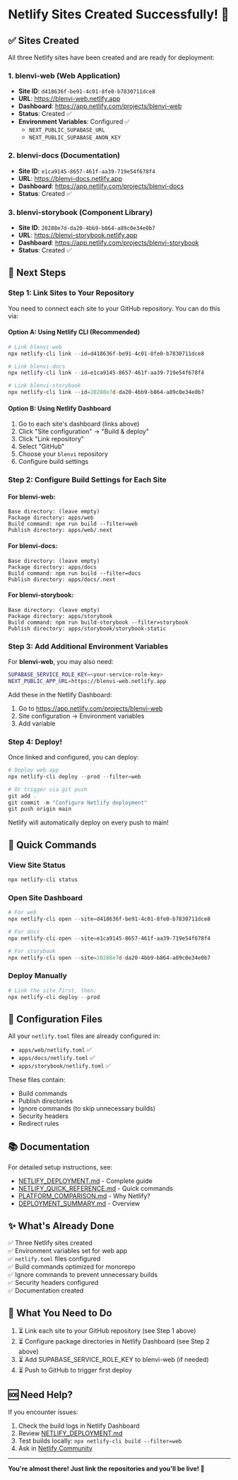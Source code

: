 # Netlify Sites Created Successfully! 🎉

## ✅ Sites Created

All three Netlify sites have been created and are ready for deployment:

### 1. **blenvi-web** (Web Application)

- **Site ID**: `d418636f-be91-4c01-8fe0-b7830711dce8`
- **URL**: https://blenvi-web.netlify.app
- **Dashboard**: https://app.netlify.com/projects/blenvi-web
- **Status**: Created ✅
- **Environment Variables**: Configured ✅
  - `NEXT_PUBLIC_SUPABASE_URL`
  - `NEXT_PUBLIC_SUPABASE_ANON_KEY`

### 2. **blenvi-docs** (Documentation)

- **Site ID**: `e1ca9145-8657-461f-aa39-719e54f678f4`
- **URL**: https://blenvi-docs.netlify.app
- **Dashboard**: https://app.netlify.com/projects/blenvi-docs
- **Status**: Created ✅

### 3. **blenvi-storybook** (Component Library)

- **Site ID**: `20288e7d-da20-4bb9-b864-a89c0e34e0b7`
- **URL**: https://blenvi-storybook.netlify.app
- **Dashboard**: https://app.netlify.com/projects/blenvi-storybook
- **Status**: Created ✅

## 🚀 Next Steps

### Step 1: Link Sites to Your Repository

You need to connect each site to your GitHub repository. You can do this via:

#### Option A: Using Netlify CLI (Recommended)

```powershell
# Link blenvi-web
npx netlify-cli link --id=d418636f-be91-4c01-8fe0-b7830711dce8

# Link blenvi-docs
npx netlify-cli link --id=e1ca9145-8657-461f-aa39-719e54f678f4

# Link blenvi-storybook
npx netlify-cli link --id=20288e7d-da20-4bb9-b864-a89c0e34e0b7
```

#### Option B: Using Netlify Dashboard

1. Go to each site's dashboard (links above)
2. Click "Site configuration" → "Build & deploy"
3. Click "Link repository"
4. Select "GitHub"
5. Choose your `blenvi` repository
6. Configure build settings

### Step 2: Configure Build Settings for Each Site

#### For blenvi-web:

```
Base directory: (leave empty)
Package directory: apps/web
Build command: npm run build --filter=web
Publish directory: apps/web/.next
```

#### For blenvi-docs:

```
Base directory: (leave empty)
Package directory: apps/docs
Build command: npm run build --filter=docs
Publish directory: apps/docs/.next
```

#### For blenvi-storybook:

```
Base directory: (leave empty)
Package directory: apps/storybook
Build command: npm run build-storybook --filter=storybook
Publish directory: apps/storybook/storybook-static
```

### Step 3: Add Additional Environment Variables

For **blenvi-web**, you may also need:

```bash
SUPABASE_SERVICE_ROLE_KEY=<your-service-role-key>
NEXT_PUBLIC_APP_URL=https://blenvi-web.netlify.app
```

Add these in the Netlify Dashboard:

1. Go to https://app.netlify.com/projects/blenvi-web
2. Site configuration → Environment variables
3. Add variable

### Step 4: Deploy!

Once linked and configured, you can deploy:

```powershell
# Deploy web app
npx netlify-cli deploy --prod --filter=web

# Or trigger via git push
git add .
git commit -m "Configure Netlify deployment"
git push origin main
```

Netlify will automatically deploy on every push to main!

## 📝 Quick Commands

### View Site Status

```powershell
npx netlify-cli status
```

### Open Site Dashboard

```powershell
# For web
npx netlify-cli open --site=d418636f-be91-4c01-8fe0-b7830711dce8

# For docs
npx netlify-cli open --site=e1ca9145-8657-461f-aa39-719e54f678f4

# For storybook
npx netlify-cli open --site=20288e7d-da20-4bb9-b864-a89c0e34e0b7
```

### Deploy Manually

```powershell
# Link the site first, then:
npx netlify-cli deploy --prod
```

## 🔧 Configuration Files

All your `netlify.toml` files are already configured in:

- `apps/web/netlify.toml` ✅
- `apps/docs/netlify.toml` ✅
- `apps/storybook/netlify.toml` ✅

These files contain:

- Build commands
- Publish directories
- Ignore commands (to skip unnecessary builds)
- Security headers
- Redirect rules

## 📚 Documentation

For detailed setup instructions, see:

- [NETLIFY_DEPLOYMENT.md](./NETLIFY_DEPLOYMENT.md) - Complete guide
- [NETLIFY_QUICK_REFERENCE.md](./NETLIFY_QUICK_REFERENCE.md) - Quick commands
- [PLATFORM_COMPARISON.md](./PLATFORM_COMPARISON.md) - Why Netlify?
- [DEPLOYMENT_SUMMARY.md](./DEPLOYMENT_SUMMARY.md) - Overview

## ✨ What's Already Done

✅ Three Netlify sites created  
✅ Environment variables set for web app  
✅ `netlify.toml` files configured  
✅ Build commands optimized for monorepo  
✅ Ignore commands to prevent unnecessary builds  
✅ Security headers configured  
✅ Documentation created

## 🎯 What You Need to Do

1. ⏳ Link each site to your GitHub repository (see Step 1 above)
2. ⏳ Configure package directories in Netlify Dashboard (see Step 2 above)
3. ⏳ Add SUPABASE_SERVICE_ROLE_KEY to blenvi-web (if needed)
4. ⏳ Push to GitHub to trigger first deploy

## 🆘 Need Help?

If you encounter issues:

1. Check the build logs in Netlify Dashboard
2. Review [NETLIFY_DEPLOYMENT.md](./NETLIFY_DEPLOYMENT.md)
3. Test builds locally: `npx netlify-cli build --filter=web`
4. Ask in [Netlify Community](https://answers.netlify.com/)

---

**You're almost there! Just link the repositories and you'll be live! 🚀**
